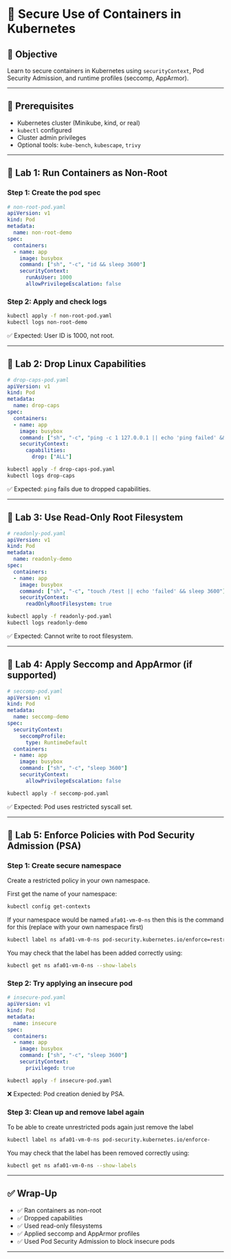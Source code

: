 # 🧪 Secure Use of Containers in Kubernetes

## 🎯 Objective

Learn to secure containers in Kubernetes using `securityContext`, Pod Security Admission, and runtime profiles (seccomp, AppArmor).

---

## 🧰 Prerequisites

- Kubernetes cluster (Minikube, kind, or real)
- `kubectl` configured
- Cluster admin privileges
- Optional tools: `kube-bench`, `kubescape`, `trivy`

---

## 🔹 Lab 1: Run Containers as Non-Root

### Step 1: Create the pod spec

```yaml
# non-root-pod.yaml
apiVersion: v1
kind: Pod
metadata:
  name: non-root-demo
spec:
  containers:
  - name: app
    image: busybox
    command: ["sh", "-c", "id && sleep 3600"]
    securityContext:
      runAsUser: 1000
      allowPrivilegeEscalation: false
```

### Step 2: Apply and check logs

```bash
kubectl apply -f non-root-pod.yaml
kubectl logs non-root-demo
```

✅ Expected: User ID is 1000, not root.

---

## 🔹 Lab 2: Drop Linux Capabilities

```yaml
# drop-caps-pod.yaml
apiVersion: v1
kind: Pod
metadata:
  name: drop-caps
spec:
  containers:
  - name: app
    image: busybox
    command: ["sh", "-c", "ping -c 1 127.0.0.1 || echo 'ping failed' && sleep 3600"]
    securityContext:
      capabilities:
        drop: ["ALL"]
```

```bash
kubectl apply -f drop-caps-pod.yaml
kubectl logs drop-caps
```

✅ Expected: `ping` fails due to dropped capabilities.

---

## 🔹 Lab 3: Use Read-Only Root Filesystem

```yaml
# readonly-pod.yaml
apiVersion: v1
kind: Pod
metadata:
  name: readonly-demo
spec:
  containers:
  - name: app
    image: busybox
    command: ["sh", "-c", "touch /test || echo 'failed' && sleep 3600"]
    securityContext:
      readOnlyRootFilesystem: true
```

```bash
kubectl apply -f readonly-pod.yaml
kubectl logs readonly-demo
```

✅ Expected: Cannot write to root filesystem.

---

## 🔹 Lab 4: Apply Seccomp and AppArmor (if supported)

```yaml
# seccomp-pod.yaml
apiVersion: v1
kind: Pod
metadata:
  name: seccomp-demo
spec:
  securityContext:
    seccompProfile:
      type: RuntimeDefault
  containers:
  - name: app
    image: busybox
    command: ["sh", "-c", "sleep 3600"]
    securityContext:
      allowPrivilegeEscalation: false
```

```bash
kubectl apply -f seccomp-pod.yaml
```

✅ Expected: Pod uses restricted syscall set.

---

## 🔹 Lab 5: Enforce Policies with Pod Security Admission (PSA)

### Step 1: Create secure namespace

Create a restricted policy in your own namespace.

First get the name of your namespace:

```bash
kubectl config get-contexts
```

If your namespace would be named `afa01-vm-0-ns` then this is the command for this (replace with your own namespace first)

```bash
kubectl label ns afa01-vm-0-ns pod-security.kubernetes.io/enforce=restricted
```

You may check that the label has been added correctly using:

```bash
kubectl get ns afa01-vm-0-ns --show-labels
```

### Step 2: Try applying an insecure pod

```yaml
# insecure-pod.yaml
apiVersion: v1
kind: Pod
metadata:
  name: insecure
spec:
  containers:
  - name: app
    image: busybox
    command: ["sh", "-c", "sleep 3600"]
    securityContext:
      privileged: true
```

```bash
kubectl apply -f insecure-pod.yaml
```

❌ Expected: Pod creation denied by PSA.

### Step 3: Clean up and remove label again

To be able to create unrestricted pods again just remove the label

```bash
kubectl label ns afa01-vm-0-ns pod-security.kubernetes.io/enforce-
```

You may check that the label has been removed correctly using:

```bash
kubectl get ns afa01-vm-0-ns --show-labels
```

---

## ✅ Wrap-Up

- ✅ Ran containers as non-root
- ✅ Dropped capabilities
- ✅ Used read-only filesystems
- ✅ Applied seccomp and AppArmor profiles
- ✅ Used Pod Security Admission to block insecure pods

---
